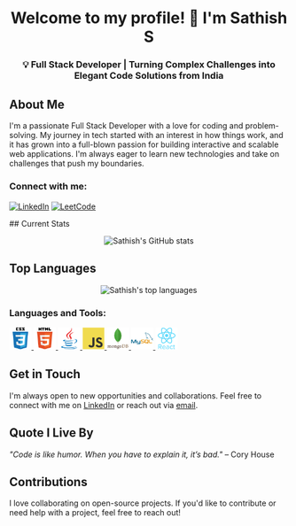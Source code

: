 <h1 align="center">Welcome to my profile! 🚀 I'm Sathish S</h1>
<h3 align="center">💡 Full Stack Developer | Turning Complex Challenges into Elegant Code Solutions from India</h3>

## About Me
I'm a passionate Full Stack Developer with a love for coding and problem-solving. My journey in tech started with an interest in how things work, and it has grown into a full-blown passion for building interactive and scalable web applications. I'm always eager to learn new technologies and take on challenges that push my boundaries.

<h3 align="left">Connect with me:</h3>
<p align="left">
<a href="https://www.linkedin.com/in/sathish-s-666b11255/" target="blank"><img align="center" src="https://raw.githubusercontent.com/rahuldkjain/github-profile-readme-generator/master/src/images/icons/Social/linked-in-alt.svg" alt="LinkedIn" height="30" width="40" /></a>
<a href="https://leetcode.com/u/sathish2202/" target="blank"><img align="center" src="https://raw.githubusercontent.com/rahuldkjain/github-profile-readme-generator/master/src/images/icons/Social/leet-code.svg" alt="LeetCode" height="30" width="40" /></a>
</p>
## Current Stats
<p align="center">
  <img src="https://github-readme-stats.vercel.app/api?username=SathishS2202&show_icons=true&theme=radical" alt="Sathish's GitHub stats" />
</p>

## Top Languages
<p align="center">
  <img src="https://github-readme-stats.vercel.app/api/top-langs/?username=SathishS2202&layout=compact&theme=radical" alt="Sathish's top languages" />
</p>

<h3 align="left">Languages and Tools:</h3>
<p align="left"> 
<a href="https://www.w3schools.com/css/" target="_blank" rel="noreferrer"> <img src="https://raw.githubusercontent.com/devicons/devicon/master/icons/css3/css3-original-wordmark.svg" alt="css3" width="40" height="40"/> </a> 
<a href="https://www.w3.org/html/" target="_blank" rel="noreferrer"> <img src="https://raw.githubusercontent.com/devicons/devicon/master/icons/html5/html5-original-wordmark.svg" alt="html5" width="40" height="40"/> </a> 
<a href="https://www.java.com" target="_blank" rel="noreferrer"> <img src="https://raw.githubusercontent.com/devicons/devicon/master/icons/java/java-original.svg" alt="java" width="40" height="40"/> </a> 
<a href="https://developer.mozilla.org/en-US/docs/Web/JavaScript" target="_blank" rel="noreferrer"> <img src="https://raw.githubusercontent.com/devicons/devicon/master/icons/javascript/javascript-original.svg" alt="javascript" width="40" height="40"/> </a> 
<a href="https://www.mongodb.com/" target="_blank" rel="noreferrer"> <img src="https://raw.githubusercontent.com/devicons/devicon/master/icons/mongodb/mongodb-original-wordmark.svg" alt="mongodb" width="40" height="40"/> </a> 
<a href="https://www.mysql.com/" target="_blank" rel="noreferrer"> <img src="https://raw.githubusercontent.com/devicons/devicon/master/icons/mysql/mysql-original-wordmark.svg" alt="mysql" width="40" height="40"/> </a> 
<a href="https://reactjs.org/" target="_blank" rel="noreferrer"> <img src="https://raw.githubusercontent.com/devicons/devicon/master/icons/react/react-original-wordmark.svg" alt="react" width="40" height="40"/> </a> 
</p>

## Get in Touch
I'm always open to new opportunities and collaborations. Feel free to connect with me on [LinkedIn](https://www.linkedin.com/in/sathish-s-666b11255/) or reach out via [email](mailto:your-email@example.com).

## Quote I Live By
_"Code is like humor. When you have to explain it, it’s bad."_ – Cory House

## Contributions
I love collaborating on open-source projects. If you'd like to contribute or need help with a project, feel free to reach out!
